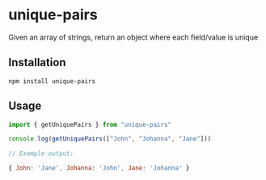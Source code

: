 # unique-pairs

Given an array of strings, return an object where each field/value is unique

## Installation

    npm install unique-pairs

## Usage

```javascript
import { getUniquePairs } from "unique-pairs"

console.log(getUniquePairs(["John", "Johanna", "Jane"]))

// Example output:

{ John: 'Jane', Johanna: 'John', Jane: 'Johanna' }
```
